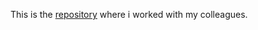 This is the <a href = https://github.com/GinaGusan/Lab5_WP>repository</a> where i worked with my colleagues.
